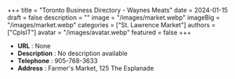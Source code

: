 +++
title = "Toronto Business Directory - Waynes Meats"
date = 2024-01-15
draft = false
description = ""
image = "/images/market.webp"
imageBig = "/images/market.webp"
categories = ["St. Lawrence Market"]
authors = ["CplsIT"]
avatar = "/images/avatar.webp"
featured = false
+++


* **URL** :  None
* **Description** : No description available
* **Telephone** : 905-768-3633
* **Address** : Farmer's Market, 125 The Esplanade